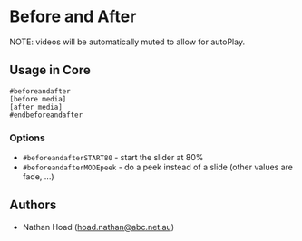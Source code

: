# Before and After

NOTE: videos will be automatically muted to allow for autoPlay.

## Usage in Core

```
#beforeandafter
[before media]
[after media]
#endbeforeandafter
```

### Options

- `#beforeandafterSTART80` - start the slider at 80%
- `#beforeandafterMODEpeek` - do a peek instead of a slide (other values are fade, ...)

## Authors

- Nathan Hoad ([hoad.nathan@abc.net.au](mailto:hoad.nathan@abc.net.au))
